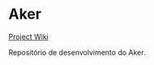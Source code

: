 # Aker
[Project Wiki](https://github.com/zenitheesc/Aker/wiki)

Repositório de desenvolvimento do Aker.
